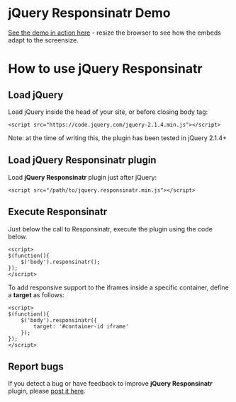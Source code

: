 # jQuery Responsinatr Demo

[See the demo in action here](https://htmgarcia.com/jquery-responsinatr/) - resize the browser to see how the embeds adapt to the screensize.

# How to use jQuery Responsinatr

## Load jQuery

Load jQuery inside the head of your site, or before closing body tag:

`<script src="https://code.jquery.com/jquery-2.1.4.min.js"></script>`

Note: at the time of writing this, the plugin has been tested in jQuery 2.1.4+

## Load jQuery Responsinatr plugin

Load **jQuery Responsinatr** plugin just after jQuery:

`<script src="/path/to/jquery.responsinatr.min.js"></script>`

## Execute Responsinatr

Just below the call to Responsinatr, execute the plugin using the code below.

```
<script>
$(function(){
    $('body').responsinatr();
});
</script>
```

To add responsive support to the iframes inside a specific container, define a **target** as follows:

```
<script>
$(function(){
    $('body').responsinatr({
        target: '#container-id iframe'
    });
});
</script>
```

## Report bugs

If you detect a bug or have feedback to improve **jQuery Responsinatr** plugin, please [post it here](https://github.com/htmgarcia/jquery-responsinatr/issues/).
